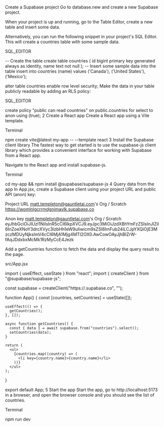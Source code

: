 Create a Supabase project
Go to database.new and create a new Supabase project.

When your project is up and running, go to the Table Editor, create a new table and insert some data.

Alternatively, you can run the following snippet in your project's SQL Editor. This will create a countries table with some sample data.

SQL_EDITOR

-- Create the table
create table countries (
  id bigint primary key generated always as identity,
  name text not null
);
-- Insert some sample data into the table
insert into countries (name)
values
  ('Canada'),
  ('United States'),
  ('Mexico');

alter table countries enable row level security;
Make the data in your table publicly readable by adding an RLS policy:

SQL_EDITOR

create policy "public can read countries"
on public.countries
for select to anon
using (true);
2
Create a React app
Create a React app using a Vite template.

Terminal

npm create vite@latest my-app -- --template react
3
Install the Supabase client library
The fastest way to get started is to use the supabase-js client library which provides a convenient interface for working with Supabase from a React app.

Navigate to the React app and install supabase-js.

Terminal

cd my-app && npm install @supabase/supabase-js
4
Query data from the app
In App.jsx, create a Supabase client using your project URL and public API (anon) key:

Project URL
matt.templeton@gauntletai.com's Org / Scratch
https://womlnlgcrrmdgnimavlk.supabase.co

Anon key
matt.templeton@gauntletai.com's Org / Scratch
eyJhbGciOiJIUzI1NiIsInR5cCI6IkpXVCJ9.eyJpc3MiOiJzdXBhYmFzZSIsInJlZiI6InZoeXNoY3drcXVyc3lzbHh1eW9uIiwicm9sZSI6ImFub24iLCJpYXQiOjE3MzczMDUyNjksImV4cCI6MjA1Mjg4MTI2OX0.AwCowOAyJjhBIZrW-fAqJDdxbxMcMk1RzMyCcE4Jezk

Add a getCountries function to fetch the data and display the query result to the page.

src/App.jsx

  import { useEffect, useState } from "react";
  import { createClient } from "@supabase/supabase-js";

  const supabase = createClient("https://<project>.supabase.co", "<your-anon-key>");

  function App() {
    const [countries, setCountries] = useState([]);

    useEffect(() => {
      getCountries();
    }, []);

    async function getCountries() {
      const { data } = await supabase.from("countries").select();
      setCountries(data);
    }

    return (
      <ul>
        {countries.map((country) => (
          <li key={country.name}>{country.name}</li>
        ))}
      </ul>
    );
  }

  export default App;
5
Start the app
Start the app, go to http://localhost:5173 in a browser, and open the browser console and you should see the list of countries.

Terminal

npm run dev